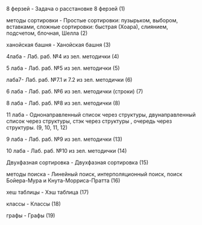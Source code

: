 8 ферзей - Задача о расстановке 8 ферзей (1)

методы сортировки - Простые сортировки: пузырьком, выбором, вставками, сложные сортировки: быстрая (Хоара), слиянием, подсчетом, блочная, Шелла (2)

ханойская башня - Ханойская башня (3)

4лаба - Лаб. раб. №4 из зел. методички (4)

5 лаба - Лаб. раб. №5 из зел. методички (5)

лаба7- Лаб. раб. №7.1 и 7.2 из зел. методички (6)

6 лаба - Лаб. раб. №6 из зел. методички (строки) (7)

8 лаба - Лаб. раб. №8 из зел. методички (8)

11 лаба - Однонаправленный список через структуры, двунаправленный список через структуры, стэк через структуры , очередь через структуры. (9, 10, 11, 12)

9 лаба - Лаб. раб. №9 из зел. методички (13)

10 лаба - Лаб. раб. №10 из зел. методички (14)

Двухфазная сортировка - Двухфазная сортировка (15)

методы поиска - Линейный поиск, интерполяционный поиск, поиск Бойера-Мура и Кнута-Морриса-Пратта (16)

хеш таблицы - Хэш таблица (17)

классы - Классы (18)

графы - Графы (19)
